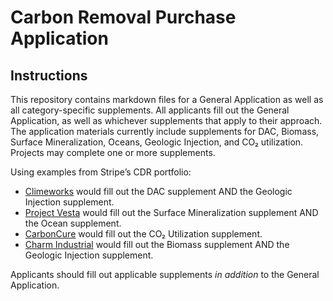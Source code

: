 # Carbon Removal Purchase Application

## Instructions

This repository contains markdown files for a General Application as well as all category-specific supplements. All applicants fill out the General Application, as well as whichever supplements that apply to their approach. The application materials currently include supplements for DAC, Biomass, Surface Mineralization, Oceans, Geologic Injection, and CO₂ utilization. Projects may complete one or more supplements.

Using examples from Stripe’s CDR portfolio:
- [Climeworks]() would fill out the DAC supplement AND the Geologic Injection supplement. 
- [Project Vesta]() would fill out the Surface Mineralization supplement AND the Ocean supplement.  
- [CarbonCure]() would fill out the CO₂ Utilization supplement.
- [Charm Industrial]() would fill out the Biomass supplement AND the Geologic Injection supplement. 

Applicants should fill out applicable supplements _in addition_ to the General Application.
